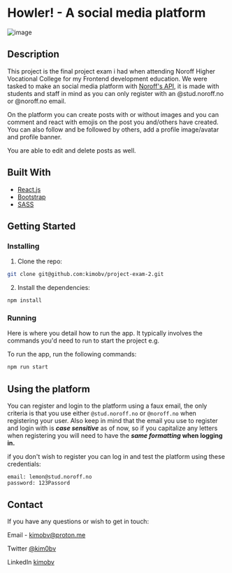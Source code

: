 # Howler! - A social media platform

![image](https://drive.google.com/uc?id=1u3fpRLWlPSfYNoubuEK7UIO3TNoVkZyt)

## Description

This project is the final project exam i had when attending Noroff Higher Vocational College for my Frontend development education.
We were tasked to make an social media platform with [Noroff's API](https://noroff-api-docs.netlify.app), it is made with students and staff in mind as you can only register with an @stud.noroff.no or @noroff.no email.

On the platform you can create posts with or without images and you can comment and react with emojis on the post you and/others have created.
You can also follow and be followed by others, add a profile image/avatar and profile banner.

You are able to edit and delete posts as well.

## Built With

- [React.js](https://reactjs.org/)
- [Bootstrap](https://getbootstrap.com)
- [SASS](https://sass-lang.com)


## Getting Started

### Installing

1. Clone the repo:

```bash
git clone git@github.com:kimobv/project-exam-2.git
```

2. Install the dependencies:

```
npm install
```

### Running

Here is where you detail how to run the app. It typically involves the commands you'd need to run to start the project e.g.

To run the app, run the following commands:

```bash
npm run start
```

## Using the platform

You can register and login to the platform using a faux email, the only criteria is that you use either ``@stud.noroff.no`` or ``@noroff.no`` when registering your user.
Also keep in mind that the email you use to register and login with is **___case sensitive___** as of now, so if you capitalize any letters when registering you will need to have the **___same formatting___ when logging in.**

if you don't wish to register you can log in and test the platform using these credentials:
```
email: lemon@stud.noroff.no
password: 123Passord
```

## Contact

If you have any questions or wish to get in touch:

Email - kimobv@proton.me

Twitter [@kim0bv](https://www.twitter.com/kim0bv)

LinkedIn [kimobv](https://www.linkedin.com/in/kimobv)
